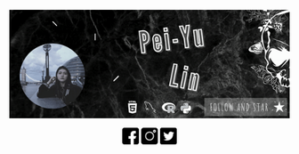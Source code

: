 <p align='center'> 
  <img  width="1280" src="https://github.com/beritlin/beritlin/blob/master/Profile.gif"
</p>

<p align='center'>
  <a herf="https://www.facebook.com/berit.lin"><img height="30" src="https://github.com/beritlin/beritlin/blob/master/icons/facebook.png"></a>
  <a herf="https://www.instagram.com/beritlin/"><img height="30" src="https://github.com/beritlin/beritlin/blob/master/icons/instagram.png"></a>
  <a herf="https://twitter.com/PeiYuLin11"><img height="30" src="https://github.com/beritlin/beritlin/blob/master/icons/twitter.png"></a>
</p>

